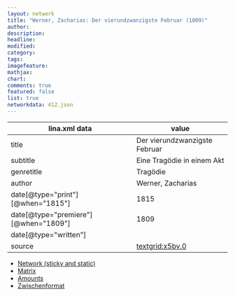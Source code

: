 ```yaml
---
layout: network
title: "Werner, Zacharias: Der vierundzwanzigste Februar (1809)"
author:
description:
headline:
modified:
category:
tags:
imagefeature: 
mathjax: 
chart: 
comments: true
featured: false
list: true
networkdata: 412.json
---
```

lina.xml data  | value
------------- | -------------
title|Der vierundzwanzigste Februar
subtitle|Eine Tragödie in einem Akt
genretitle|Tragödie
author|Werner, Zacharias
date[@type="print"][@when="1815"]|1815
date[@type="premiere"][@when="1809"]|1809
date[@type="written"]|
source|[textgrid:x5bv.0](https://textgridlab.org/1.0/tgcrud-public/rest/textgrid:x5bv.0/data)



* [Network (sticky and static)](/network412)
* [Matrix](/matrix412)
* [Amounts](/amount412)
* [Zwischenformat](/lina412 )
